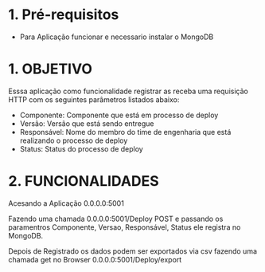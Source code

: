 # 1.	Pré-requisitos
 - Para Aplicação funcionar e necessario instalar o MongoDB

# 1.	OBJETIVO

Esssa aplicação como funcionalidade registrar as receba uma requisição HTTP com os seguintes parâmetros listados abaixo:

  - Componente: Componente que está em processo de deploy
  - Versão: Versão que está sendo entregue
  - Responsável: Nome do membro do time de engenharia que está realizando o processo de deploy
  - Status: Status do processo de deploy
	
	

# 2. FUNCIONALIDADES 

Acesando a Aplicação 0.0.0.0:5001 

Fazendo uma chamada 0.0.0.0:5001/Deploy POST e passando os paramentros Componente, Versao,  Responsável, Status ele registra no MongoDB.
	
Depois de Registrado os dados podem ser exportados via csv fazendo uma chamada get no Browser 0.0.0.0:5001/Deploy/export 
